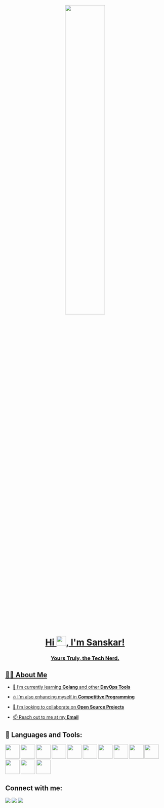 <a href="#"><p align = "center"><img align = "middle" width="50%" height="auto" src="https://media.tenor.com/ZK-nArlrFSMAAAAC/zenitsu-agatsuma-kimetsu-no-yaiba.gif"></p>

<h1 align="center">Hi <img src="https://raw.githubusercontent.com/MartinHeinz/MartinHeinz/master/wave.gif" width="30px">, I'm Sanskar!
<h3 align="center">Yours Truly, the Tech Nerd.</h3>

 ## 🙋‍♂️ About Me


- 🌱 I’m currently learning **Golang** and other **DevOps Tools**
 
- 🔥 I'm also enhancing myself in **Competitive Programming**

- 👯 I’m looking to collaborate on **Open Source Projects** 

- 📫 Reach out to me at my **<a href="mailto:sanskarsharma3110@gmail.com">Email</a>**
 
## 🚀 Languages and Tools:

<p align="left"> 
   <img src="https://img.icons8.com/color/96/000000/python--v1.png" width=45 height=45></img>
   <img src="https://img.icons8.com/color/96/000000/javascript.png" width=45 height=45></img>
   <img src="https://img.icons8.com/color/96/000000/c-plus-plus-logo.png" width=45 height=45></img>
   <img src="https://img.icons8.com/color/96/000000/c-programming.png" width=45 height=45></img>
   <img src="https://img.icons8.com/color/96/000000/html-5.png" width=45 height=45></img>
   <img src="https://go.dev/blog/go-brand/Go-Logo/PNG/Go-Logo_LightBlue.png" width=45 height=45></img>
   <img src="https://img.icons8.com/color/96/000000/mysql-logo.png" width=45 height=45></img>
   <img src="https://img.icons8.com/color/96/000000/git.png" width=45 height=45></img>
   <img src="https://img.icons8.com/material-outlined/96/ffffff/github.png" width=45 height=45></img>
   <img src="https://img.icons8.com/color/96/000000/ubuntu--v1.png" width=45 height=45></img>
   <img src="https://img.icons8.com/color/96/000000/material-ui.png" width=45 height=45></img>
   <img src="https://img.icons8.com/color/48/000000/figma--v1.png"width=45 height=45/>
   <img src="https://upload.wikimedia.org/wikipedia/commons/9/9a/Visual_Studio_Code_1.35_icon.svg" width=45 height=45 />
</p>
 

## Connect with me:
<p align="left">

<a href = "https://www.linkedin.com/in/sanskar-sharma-24baa5227/"><img src="https://img.icons8.com/fluent/48/000000/linkedin.png"/></a>
<a href = "https://twitter.com/sanskarshrm"><img src="https://img.icons8.com/fluent/48/000000/twitter.png"/></a>
<a href = "https://leetcode.com/sanskarshrm/"><img src="[https://upload.wikimedia.org/wikipedia/commons/8/8e/LeetCode_Logo_1.png](https://icons8.com/icon/9L16NypUzu38/level-up-your-coding-skills-and-quickly-land-a-job)https://icons8.com/icon/9L16NypUzu38/level-up-your-coding-skills-and-quickly-land-a-job"/></a>


</p>
 
